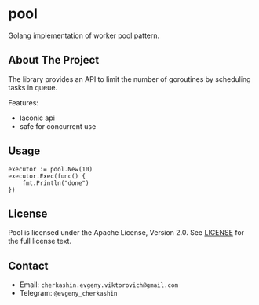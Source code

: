 # pool

Golang implementation of worker pool pattern.

## About The Project

The library provides an API to limit the number of goroutines by scheduling tasks in queue.

Features:

- laconic api
- safe for concurrent use

## Usage

```
executor := pool.New(10)
executor.Exec(func() {
	fmt.Println("done")
})
```

## License

Pool is licensed under the Apache License, Version 2.0. See [LICENSE](./LICENCE.md)
for the full license text.

## Contact

- Email: `cherkashin.evgeny.viktorovich@gmail.com`
- Telegram: `@evgeny_cherkashin`